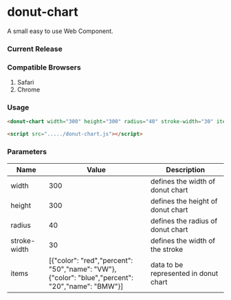 # donut-chart

A small easy to use Web Component.

### Current Release

### Compatible Browsers

1. Safari
2. Chrome

### Usage
```html
<donut-chart width="300" height="300" radius="40" stroke-width="30" items='...'></donut-chart>

<script src="...../donut-chart.js"></script>
```

### Parameters
| Name   |      Value      |  Description |
|----------|-------------|------|
| width |  300 | defines the width of donut chart |
| height |    300   | defines the height of donut chart |
| radius | 40 | defines the radius of donut chart |
| stroke-width | 30 | defines the width of the stroke |
| items | [{"color": "red","percent": "50","name": "VW"},<br/>{"color": "blue","percent": "20","name": "BMW"}] | data to be represented in donut chart |
    